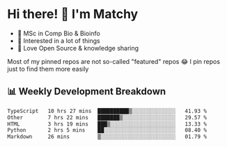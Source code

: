 # Hi there! 👋 I'm Matchy

- 🧬 MSc in Comp Bio & Bioinfo
- 🎈 Interested in a lot of things
- 💜 Love Open Source & knowledge sharing

Most of my pinned repos are not so-called "featured" repos 😂 I pin repos just to find them more easily

## 📊 Weekly Development Breakdown

<!--START_SECTION:waka-->

```txt
TypeScript   10 hrs 27 mins  ██████████▒░░░░░░░░░░░░░░   41.93 %
Other        7 hrs 22 mins   ███████▒░░░░░░░░░░░░░░░░░   29.57 %
HTML         3 hrs 19 mins   ███▒░░░░░░░░░░░░░░░░░░░░░   13.33 %
Python       2 hrs 5 mins    ██░░░░░░░░░░░░░░░░░░░░░░░   08.40 %
Markdown     26 mins         ▒░░░░░░░░░░░░░░░░░░░░░░░░   01.79 %
```

<!--END_SECTION:waka-->
